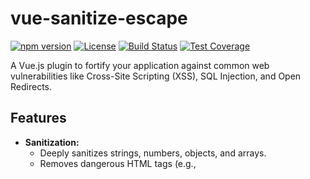 # vue-sanitize-escape

[![npm version](https://img.shields.io/npm/v/vue-sanitize-escape.svg)](https://www.npmjs.com/package/vue-sanitize-escape)
[![License](https://img.shields.io/npm/l/vue-sanitize-escape.svg)](https://github.com/your-username/vue-sanitize-escape/blob/main/LICENSE)
[![Build Status](https://github.com/mayur19/vue-sanitize-escape/actions/workflows/npm-publish.yml/badge.svg)](https://github.com/mayur19/vue-sanitize-escape/actions/workflows/npm-publish.yml)
[![Test Coverage](https://img.shields.io/badge/coverage-100%25-brightgreen.svg)](https://github.com/your-username/vue-sanitize-escape)

A Vue.js plugin to fortify your application against common web vulnerabilities like Cross-Site Scripting (XSS), SQL
Injection, and Open Redirects.

## Features

- **Sanitization:**
    - Deeply sanitizes strings, numbers, objects, and arrays.
    - Removes dangerous HTML tags (e.g., <script>, <iframe>, on* attributes).
    - Neutralizes potential SQL injection attempts.
    - Protects against open redirect attacks.
- **Escaping:**
    - Escapes special characters in strings to prevent XSS vulnerabilities.
- **Vue.js Integration:**
    - Simple installation as a Vue plugin.
    - Convenient $sanitizeEscape object for direct access to functions.
    - Custom Vue directive (v-sanitize) for automatic input sanitization.
- **Lightweight and Dependency-Free:**
    - No external dependencies, ensuring minimal overhead.
    - Focused on core sanitization and escaping tasks.
- **Support for the Vitejs based projects**

## Installation

```bash
npm install vue-sanitize-escape
```

## Usage

### Vue.js
```javascript
import Vue from 'vue';
import VueSanitizeEscape from 'vue-sanitize-escape';

// Sanitizes all inputs by default. In this case no need to use v-sanitize directive
Vue.use(VueSanitizeEscape, { sanitizeAll: true });

// sanitizeAll defaults to false
Vue.use(VueSanitizeEscape);
```
### Sanitize Input
```javascript
this.$sanitizeEscape.sanitize(userInput, type);
```
- userInput: The input to sanitize (string, number, object, array).
- type: Optional (default: 'string'). Specifies the type of the input.

### Escape HTML Entities
```javascript
this.$sanitizeEscape.escape(userInput);
```

### v-sanitize Directive
```javascript
<input type="text" v-model="userInput" v-sanitize />
```
This directive will automatically sanitize the input on change. You can optionally specify the type as an argument:
```javascript
<input type="number" v-model="userAge" v-sanitize:number />
```

### Why Use vue-sanitize-escape?
- Ease of Use: Seamlessly integrates with Vue.js projects.
- Option to integrate by default for all inputs. Otherwise, it can be used for the targeted inputs.
- No Dependencies: Avoids the overhead and potential vulnerabilities of third-party libraries.
- Customizable: Tailor the sanitization behavior to your specific needs by extending or modifying the core functions.
- Performance: Designed to be lightweight and efficient, minimizing impact on your application's performance.
- Security-Focused: Specifically crafted to address common web vulnerabilities and enhance the security of your Vue.js application.
- Regularly Updated: The library will be actively maintained to adapt to new security threats and best practices.

### Contributing
Contributions are welcome! Please feel free to submit issues and pull requests.

### License
This project is licensed under the MIT License.